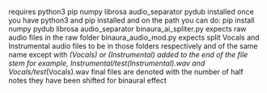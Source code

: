 requires python3 pip numpy librosa audio_separator pydub installed 
once you have python3 and pip installed and on the path you can do:
pip install numpy pydub librosa audio_separator
binaura_ai_spliter.py expects raw audio files in the raw folder
binaura_audio_mod.py expects split Vocals and Instrumental audio files to be in those folders respectively and of the same name except with _(Vocals) or _(Instrumental) added to the end of the file stem
for example, Instrumental/test_(Instrumental).wav and Vocals/test_(Vocals).wav 
final files are denoted with the number of half notes they have been shifted for binaural effect